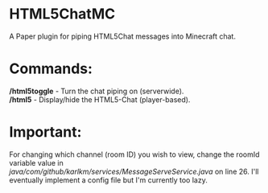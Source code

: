# HTML5ChatMC
A Paper plugin for piping HTML5Chat messages into Minecraft chat.  

# Commands:
**/html5toggle** - Turn the chat piping on (serverwide).  
**/html5** - Display/hide the HTML5-Chat (player-based).

# Important:
For changing which channel (room ID) you wish to view, change the roomId variable value in *java/com/github/karlkm/services/MessageServeService.java* on line 26. I'll eventually implement a config file but I'm currently too lazy.
